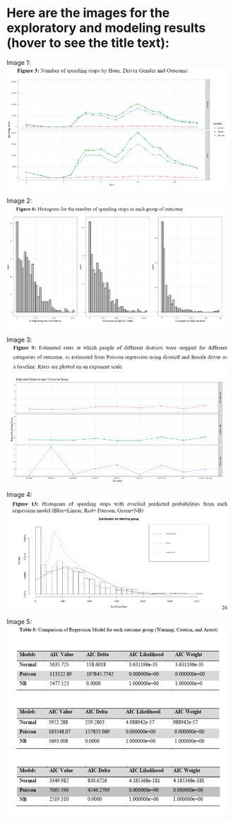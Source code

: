 # Here are the images for the exploratory and modeling results (hover to see the title text):

Image 1:![alt text](https://github.com/srishtikakkar/Stanford-Open-Policing--Montana/blob/master/images/Capture.PNG "Number of Speeding Stops by Hour, Driver Gender and Outcome")

Image 2:![alt text](https://github.com/srishtikakkar/Stanford-Open-Policing--Montana/blob/master/images/Capture1.PNG "Histogram for the number of speedng stops in each group of outcome")

Image 3:![alt text](https://github.com/srishtikakkar/Stanford-Open-Policing--Montana/blob/master/images/Capture2.PNG "Estimated rates at which people of different districts were stopped for different categories of outcome, as estimated from Poisson regression using districtI and female driver as a baseline. Rates are plotted on an exponent scale")

Image 4:![alt text](https://github.com/srishtikakkar/Stanford-Open-Policing--Montana/blob/master/images/Capture3.PNG "Histogram of speeding stops with overlaid predicted probabilities from each regression model (Blue=Linear, Red= Poisson, Green=NB)")

Image 5:![alt text](https://github.com/srishtikakkar/Stanford-Open-Policing--Montana/blob/master/images/Capture4.PNG "Comparison of Regression Model for each outcome group (Warning, Citation, and Arrest)")
